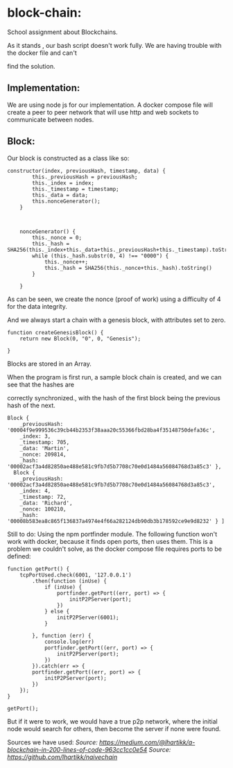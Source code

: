 # block-chain:

School assignment about Blockchains.

As it stands , our bash script doesn't work fully. We are having trouble with the docker file and can't

find the solution. 

## Implementation:

We are using node js for our implementation. A docker compose file will create a peer to peer
network that will use http and web sockets to communicate between nodes.

## Block:

Our block is constructed as a class like so:

```
constructor(index, previousHash, timestamp, data) {
        this._previousHash = previousHash;
        this._index = index;
        this._timestamp = timestamp;
        this._data = data;
        this.nonceGenerator();
    }



    nonceGenerator() {
        this._nonce = 0;
        this._hash = SHA256(this._index+this._data+this._previousHash+this._timestamp).toString();
        while (this._hash.substr(0, 4) !== "0000") {
            this._nonce++;
            this._hash = SHA256(this._nonce+this._hash).toString()
        }

    }
```

As can be seen, we create the nonce (proof of work) using a difficulty of 4 for the data integrity.

And we always start a chain with a genesis block, with attributes set to zero.

```
function createGenesisBlock() {
    return new Block(0, "0", 0, "Genesis");

}

```

Blocks are stored in an Array.

When the program is first run, a sample block chain is created, and we can see that the hashes are

correctly synchronized., with the hash of the first block being the previous hash of the next.

```
Block {
    _previousHash: '00004f9e999536c39cb44b2353f38aaa20c55366fbd28ba4f35148750defa36c',
    _index: 3,
    _timestamp: 705,
    _data: 'Martin',
    _nonce: 209814,
    _hash: '00002acf3a4d82850ae488e581c9fb7d5b7708c70e0d1484a56084768d3a85c3' },
  Block {
    _previousHash: '00002acf3a4d82850ae488e581c9fb7d5b7708c70e0d1484a56084768d3a85c3',
    _index: 4,
    _timestamp: 72,
    _data: 'Richard',
    _nonce: 100210,
    _hash: '00008b583ea8c865f136837a4974e4f66a282124db90db3b178592ce9e9d8232' } ]

```

Still to do:
Using the npm portfinder module.
The following function won't work with docker, because it finds open ports, then uses them.
This is a problem we couldn't solve, as the docker compose file requires ports to be defined:

```
function getPort() {
    tcpPortUsed.check(6001, '127.0.0.1')
        .then(function (inUse) {
            if (inUse) {
                portfinder.getPort((err, port) => {
                    initP2PServer(port);
                })
            } else {
                initP2PServer(6001);
            }

        }, function (err) {
            console.log(err)
            portfinder.getPort((err, port) => {
                initP2PServer(port);
            })
        }).catch(err => {
        portfinder.getPort((err, port) => {
            initP2PServer(port);
        })
    });
}

getPort();

```

But if it were to work, we would have a true p2p network, where the initial node would search for others,
then become the server if none were found.

Sources we have used:
*Source: https://medium.com/@lhartikk/a-blockchain-in-200-lines-of-code-963cc1cc0e54*
*Source: https://github.com/lhartikk/naivechain*
